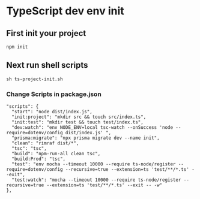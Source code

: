 # TypeScript dev env init
## First init your project
```
npm init
```
## Next run shell scripts
```
sh ts-project-init.sh
```
### Change Scripts in package.json
```
"scripts": {
  "start": "node dist/index.js",
  "init:project": "mkdir src && touch src/index.ts",
  "init:test": "mkdir test && touch test/index.ts",
  "dev:watch": "env NODE_ENV=local tsc-watch --onSuccess 'node --require=dotenv/config dist/index.js' ",
  "prisma:migrate": "npx prisma migrate dev --name init",
  "clean": "rimraf dist/*",
  "tsc": "tsc",
  "build": "npm-run-all clean tsc",
  "build:Prod": "tsc",
  "test": "env mocha --timeout 10000 --require ts-node/register --require=dotenv/config --recursive=true --extension=ts 'test/**/*.ts' --exit",
  "test:watch": "mocha --timeout 10000 --require ts-node/register --recursive=true --extension=ts 'test/**/*.ts' --exit -- -w"
},
```

